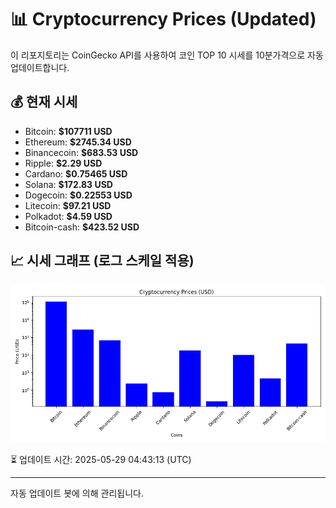 
# 📊 Cryptocurrency Prices (Updated)

이 리포지토리는 CoinGecko API를 사용하여 코인 TOP 10 시세를 10분가격으로 자동 업데이트합니다.

## 💰 현재 시세
- Bitcoin: **$107711 USD**
- Ethereum: **$2745.34 USD**
- Binancecoin: **$683.53 USD**
- Ripple: **$2.29 USD**
- Cardano: **$0.75465 USD**
- Solana: **$172.83 USD**
- Dogecoin: **$0.22553 USD**
- Litecoin: **$97.21 USD**
- Polkadot: **$4.59 USD**
- Bitcoin-cash: **$423.52 USD**

## 📈 시세 그래프 (로그 스케일 적용)
![Crypto Prices](crypto_prices.png)

⏳ 업데이트 시간: 2025-05-29 04:43:13 (UTC)

---
자동 업데이트 봇에 의해 관리됩니다.
